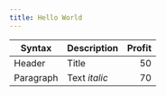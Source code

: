 ```yaml
---
title: Hello World
---
```


| Syntax    | Description   | Profit |
| --------- | ------------- | -----: |
| Header    | Title         |     50 |
| Paragraph | Text _italic_ |     70 |
